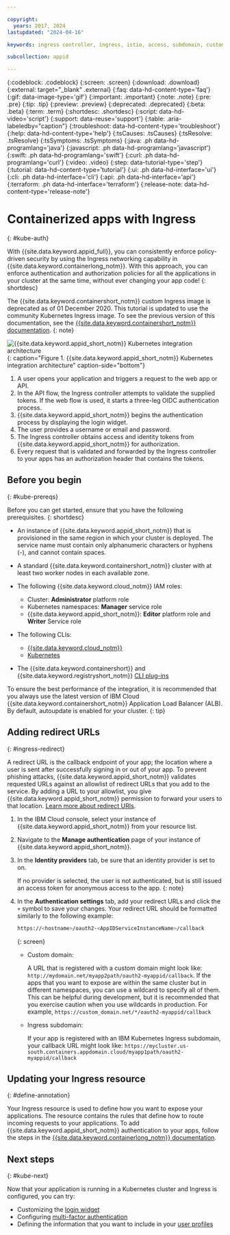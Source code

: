 ```yaml
---

copyright:
  years: 2017, 2024
lastupdated: "2024-04-16"

keywords: ingress controller, ingress, istio, access, subdomain, custom domain, service, containerized apps, containers, kube, networking, policy, policies, secure apps, authentication, authorization

subcollection: appid

---
```


{:codeblock: .codeblock}
{:screen: .screen}
{:download: .download}
{:external: target="_blank" .external}
{:faq: data-hd-content-type='faq'}
{:gif: data-image-type='gif'}
{:important: .important}
{:note: .note}
{:pre: .pre}
{:tip: .tip}
{:preview: .preview}
{:deprecated: .deprecated}
{:beta: .beta}
{:term: .term}
{:shortdesc: .shortdesc}
{:script: data-hd-video='script'}
{:support: data-reuse='support'}
{:table: .aria-labeledby="caption"}
{:troubleshoot: data-hd-content-type='troubleshoot'}
{:help: data-hd-content-type='help'}
{:tsCauses: .tsCauses}
{:tsResolve: .tsResolve}
{:tsSymptoms: .tsSymptoms}
{:java: .ph data-hd-programlang='java'}
{:javascript: .ph data-hd-programlang='javascript'}
{:swift: .ph data-hd-programlang='swift'}
{:curl: .ph data-hd-programlang='curl'}
{:video: .video}
{:step: data-tutorial-type='step'}
{:tutorial: data-hd-content-type='tutorial'}
{:ui: .ph data-hd-interface='ui'}
{:cli: .ph data-hd-interface='cli'}
{:api: .ph data-hd-interface='api'}
{:terraform: .ph data-hd-interface='terraform'}
{:release-note: data-hd-content-type='release-note'}


# Containerized apps with Ingress
{: #kube-auth}

With {{site.data.keyword.appid_full}}, you can consistently enforce policy-driven security by using the Ingress networking capability in {{site.data.keyword.containerlong_notm}}. With this approach, you can enforce authentication and authorization policies for all the applications in your cluster at the same time, without ever changing your app code!
{: shortdesc}

The {{site.data.keyword.containershort_notm}} custom Ingress image is deprecated as of 01 December 2020. This tutorial is updated to use the community Kubernetes Ingress image. To see the previous version of this documentation, see the [{{site.data.keyword.containershort_notm}} documentation](/docs/containers?topic=containers-comm-ingress-annotations#app-id-authentication).
{: note}


![{{site.data.keyword.appid_short_notm}} Kubernetes integration architecture](images/kube-integration.png){: caption="Figure 1. {{site.data.keyword.appid_short_notm}} Kubernetes integration architecture" caption-side="bottom"}

1. A user opens your application and triggers a request to the web app or API.
2. In the API flow, the Ingress controller attempts to validate the supplied tokens. If the web flow is used, it starts a three-leg OIDC authentication process.
3. {{site.data.keyword.appid_short_notm}} begins the authentication process by displaying the login widget.
4. The user provides a username or email and password.
5. The Ingress controller obtains access and identity tokens from {{site.data.keyword.appid_short_notm}} for authorization.
6. Every request that is validated and forwarded by the Ingress controller to your apps has an authorization header that contains the tokens.


## Before you begin
{: #kube-prereqs}

Before you can get started, ensure that you have the following prerequisites.
{: shortdesc}

* An instance of {{site.data.keyword.appid_short_notm}} that is provisioned in the same region in which your cluster is deployed. The service name must contain only alphanumeric characters or hyphens (-), and cannot contain spaces.
* A standard {{site.data.keyword.containershort_notm}} cluster with at least two worker nodes in each available zone.

* The following {{site.data.keyword.cloud_notm}} IAM roles:
   * Cluster: **Administrator** platform role
   * Kubernetes namespaces: **Manager** service role
   * {{site.data.keyword.appid_short_notm}}: **Editor** platform role and **Writer** Service role
* The following CLIs:
   * [{{site.data.keyword.cloud_notm}}](/docs/cli?topic=cli-getting-started)
   * [Kubernetes](https://kubernetes.io/docs/tasks/tools/install-kubectl/)
* The {{site.data.keyword.containershort}} and {{site.data.keyword.registryshort_notm}} [CLI plug-ins](/docs/cli?topic=cli-plug-ins)

To ensure the best performance of the integration, it is recommended that you always use the latest version of IBM Cloud {{site.data.keyword.containershort_notm}} Application Load Balancer (ALB). By default, autoupdate is enabled for your cluster.
{: tip}

## Adding redirect URLs
{: #ingress-redirect}

A redirect URL is the callback endpoint of your app; the location where a user is sent after successfully signing in or out of your app. To prevent phishing attacks, {{site.data.keyword.appid_short_notm}} validates requested URLs against an allowlist of redirect URLs that you add to the service. By adding a URL to your allowlist, you give {{site.data.keyword.appid_short_notm}} permission to forward your users to that location. [Learn more about redirect URIs](/docs/appid?topic=appid-managing-idp#add-redirect-uri).

1. In the IBM Cloud console, select your instance of {{site.data.keyword.appid_short_notm}} from your resource list.
2. Navigate to the **Manage authentication** page of your instance of {{site.data.keyword.appid_short_notm}}.
3. In the **Identity providers** tab, be sure that an identity provider is set to on.

   If no provider is selected, the user is not authenticated, but is still issued an access token for anonymous access to the app.
   {: note}

4. In the **Authentication settings** tab, add your redirect URLs and click the `+` symbol to save your changes. Your redirect URL should be formatted similarly to the following example:

   ```sh
   https://<hostname>/oauth2-<AppIDServiceInstanceName>/callback
   ```
   {: screen}

   * Custom domain:

      A URL that is registered with a custom domain might look like: `http://mydomain.net/myapp2path/oauth2-myappid/callback`. If the apps that you want to expose are within the same cluster but in different namespaces, you can use a wildcard to specify all of them. This can be helpful during development, but it is recommended that you exercise caution when you use wildcards in production. For example, `https://custom_domain.net/*/oauth2-myappid/callback`

   * Ingress subdomain:

      If your app is registered with an IBM Kubernetes Ingress subdomain, your callback URL might look like: `https://mycluster.us-south.containers.appdomain.cloud/myapp1path/oauth2-myappid/callback`




## Updating your Ingress resource
{: #define-annotation}

Your Ingress resource is used to define how you want to expose your applications. The resource contains the rules that define how to route incoming requests to your applications. To add {{site.data.keyword.appid_short_notm}} authentication to your apps, follow the steps in the [{{site.data.keyword.containerlong_notm}} documentation](/docs/containers?topic=containers-comm-ingress-annotations#app-id-auth).

   



## Next steps
{: #kube-next}

Now that your application is running in a Kubernetes cluster and Ingress is configured, you can try:

* Customizing the [login widget](/docs/appid?topic=appid-login-widget)
* Configuring [multi-factor authentication](/docs/appid?topic=appid-cd-mfa)
* Defining the information that you want to include in your [user profiles](/docs/appid?topic=appid-user-admin)



